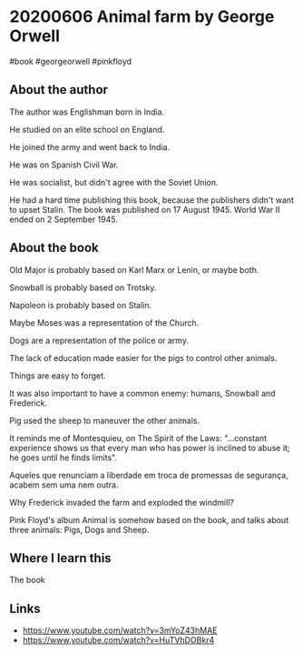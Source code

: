 # 20200606 Animal farm by George Orwell
#book #georgeorwell #pinkfloyd

## About the author
The author was Englishman born in India.

He studied on an elite school on England.

He joined the army and went back to India.

He was on Spanish Civil War.

He was socialist, but didn't agree with the Soviet Union.

He had a hard time publishing this book, because the publishers didn't want to upset
Stalin. The book was published on 17 August 1945. World War II ended on 2 September
1945.

## About the book
Old Major is probably based on Karl Marx or Lenin, or maybe both.

Snowball is probably based on Trotsky.

Napoleon is probably based on Stalin.

Maybe Moses was a representation of the Church.

Dogs are a representation of the police or army.

The lack of education made easier for the pigs to control other animals.

Things are easy to forget.

It was also important to have a common enemy: humans, Snowball and Frederick.

Pig used the sheep to maneuver the other animals.

It reminds me of Montesquieu, on The Spirit of the Laws: "...constant experience
shows us that every man who has power is inclined to abuse it; he goes until he
finds limits".

Aqueles que renunciam a liberdade em troca de promessas de segurança, acabem sem
uma nem outra.

Why Frederick invaded the farm and exploded the windmill?

Pink Floyd's album Animal is somehow based on the book, and talks about three animals:
Pigs, Dogs and Sheep.

## Where I learn this
The book

## Links
- https://www.youtube.com/watch?v=3mYoZ43hMAE
- https://www.youtube.com/watch?v=HuTVhDOBkr4
